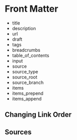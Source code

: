 # Front Matter

- title
- description
- url
- draft
- tags
- breadcrumbs
- table_of_contents
- input
- source
- source_type
- source_root
- source_branch
- items
- items_prepend
- items_append

## Changing Link Order

## Sources

